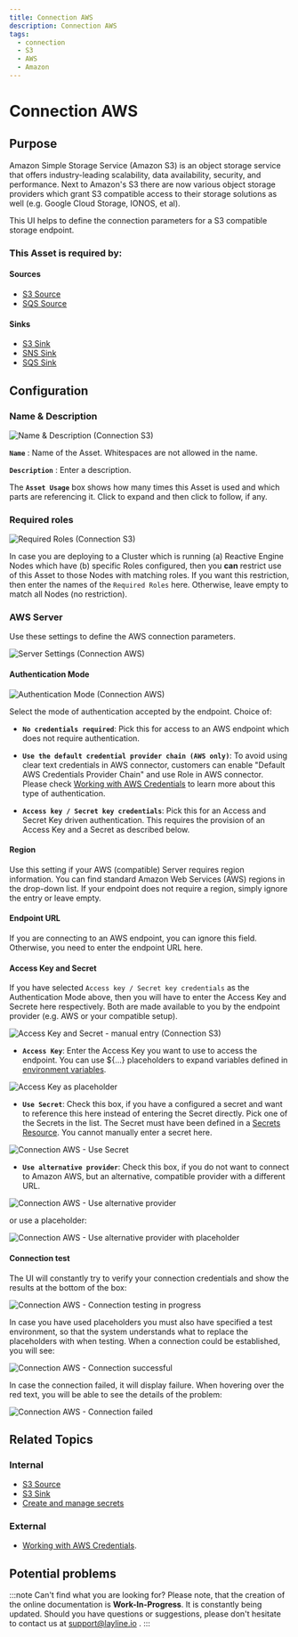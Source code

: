 ```yaml
---
title: Connection AWS
description: Connection AWS
tags:
  - connection
  - S3
  - AWS
  - Amazon
---
```


# Connection AWS

## Purpose

Amazon Simple Storage Service (Amazon S3) is an object storage service that offers industry-leading scalability, data availability, security, and performance.
Next to Amazon's S3 there are now various object storage providers which grant S3 compatible access to their storage solutions as well (e.g. Google Cloud Storage, IONOS, et al).

This UI helps to define the connection parameters for a S3 compatible storage endpoint. 

### This Asset is required by:

#### Sources
* [S3 Source](/assets/sources/asset-source-s3.md)
* [SQS Source](/assets/sources/asset-source-sqs.md)
 
#### Sinks
* [S3 Sink](/assets/sinks/asset-sink-s3.md)
* [SNS Sink](/assets/sinks/asset-sink-sns.md)
* [SQS Sink](/assets/sinks/asset-sink-sqs.md)

## Configuration

### Name & Description

![](.asset-connection-aws_images/6f1da8c1.png "Name & Description (Connection S3)")

**`Name`** : Name of the Asset. Whitespaces are not allowed in the name.

**`Description`** : Enter a description.

The **`Asset Usage`** box shows how many times this Asset is used and which parts are referencing it. Click to expand and then click to follow, if any.

### Required roles

![](.asset-connection-kafka-images/c2e6ec39.png "Required Roles (Connection S3)")

In case you are deploying to a Cluster which is running (a) Reactive Engine Nodes which have (b) specific Roles configured, then you **can** restrict use of this Asset to those Nodes with matching roles.
If you want this restriction, then enter the names of the `Required Roles` here. Otherwise, leave empty to match all Nodes (no restriction).


### AWS Server

Use these settings to define the AWS connection parameters.

![](.asset-connection-aws_images/0ee82ceb.png "Server Settings (Connection AWS)")

#### Authentication Mode

![](.asset-connection-aws_images/8b92ada5.png "Authentication Mode (Connection AWS)")

Select the mode of authentication accepted by the endpoint. Choice of:

* **`No credentials required`**: Pick this for access to an AWS endpoint which does not require authentication.

* **`Use the default credential provider chain (AWS only)`**: To avoid using clear text credentials in AWS connector, customers can enable "Default AWS Credentials Provider Chain" and use Role in AWS connector.
Please check [Working with AWS Credentials](https://docs.aws.amazon.com/sdk-for-java/v1/developer-guide/credentials.html) to learn more about this type of authentication. 

* **`Access key / Secret key credentials`**: Pick this for an Access and Secret Key driven authentication.
This requires the provision of an Access Key and a Secret as described below.

#### Region

Use this setting if your AWS (compatible) Server requires region information. 
You can find standard Amazon Web Services (AWS) regions in the drop-down list.
If your endpoint does not require a region, simply ignore the entry or leave empty.

#### Endpoint URL

If you are connecting to an AWS endpoint, you can ignore this field. 
Otherwise, you need to enter the endpoint URL here.

#### Access Key and Secret

If you have selected `Access key / Secret key credentials` as the Authentication Mode above,
then you will have to enter the Access Key and Secrete here respectively.
Both are made available to you by the endpoint provider (e.g. AWS or your compatible setup).

![](.asset-connection-aws_images/82f074a4.png "Access Key and Secret - manual entry (Connection S3)")

* **`Access Key`**: Enter the Access Key you want to use to access the endpoint. 
You can use ${...} placeholders to expand variables defined in [environment variables](/assets/resources/asset-resource-environment.html). 

![](.asset-connection-aws_images/6db64fab.png "Access Key as placeholder")

* **`Use Secret`**: Check this box, if you have a configured a secret and want to reference this here
instead of entering the Secret directly.
Pick one of the Secrets in the list. The Secret must have been defined in a [Secrets Resource](/assets/resources/asset-resource-secret.md).
You cannot manually enter a secret here.

![](.asset-connection-aws_images/79a368d8.png "Connection AWS - Use Secret")

* **`Use alternative provider`**: Check this box, if you do not want to connect to Amazon AWS, but an alternative, compatible provider with a different URL.

![](.asset-connection-aws_images/3154d354.png "Connection AWS - Use alternative provider")

or use a placeholder:

![](.asset-connection-aws_images/733e35fc.png "Connection AWS - Use alternative provider with placeholder")

#### Connection test

The UI will constantly try to verify your connection credentials and show the results at the bottom of the box:

![](.asset-connection-aws_images/cb0f4340.png "Connection AWS - Connection testing in progress")

In case you have used placeholders you must also have specified a test environment, so that the system understands what to replace the placeholders with when testing.
When a connection could be established, you will see:

![](.asset-connection-aws_images/d43aa264.png "Connection AWS - Connection successful")

In case the connection failed, it will display failure. When hovering over the red text, you will be able to see the details of the problem:

![](.asset-connection-aws_images/5dce7c94.png "Connection AWS - Connection failed")

## Related Topics

### Internal
* [S3 Source](/assets/sources/asset-source-s3.md)
* [S3 Sink](/assets/sinks/asset-sink-s3.md)
* [Create and manage secrets](/assets/resources/asset-resource-secret.md)

### External
* [Working with AWS Credentials](https://docs.aws.amazon.com/sdk-for-java/v1/developer-guide/credentials.html).


## Potential problems

:::note Can't find what you are looking for?
Please note, that the creation of the online documentation is **Work-In-Progress**. It is constantly being updated.
Should you have questions or suggestions, please don't hesitate to contact us at support@layline.io .
:::

